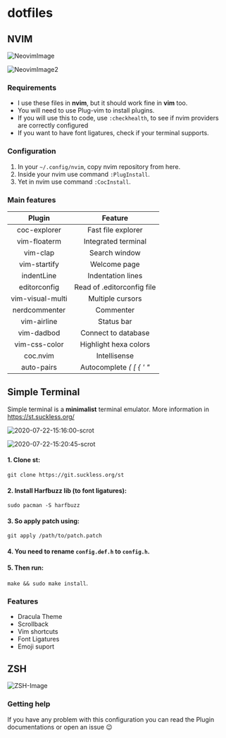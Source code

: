 # dotfiles

## NVIM

![NeovimImage](https://user-images.githubusercontent.com/53794049/90187206-ca297d80-dd8f-11ea-95e1-1ac5266948ce.png)

![NeovimImage2](https://user-images.githubusercontent.com/53794049/90187571-63589400-dd90-11ea-85e4-a2f6cb804281.png)


### Requirements

- I use these files in **nvim**, but it should work fine in **vim** too.
- You will need to use Plug-vim to install plugins.
- If you will use this to code, use ```:checkhealth```, to see if nvim providers are correctly configured
- If you want to have font ligatures, check if your terminal supports.

### Configuration

1. In your ``` ~/.config/nvim ```, copy nvim repository from here.
2. Inside your nvim use command ``` :PlugInstall ```.
3. Yet in nvim use command ```:CocInstall```.

### Main features

|      Plugin      |           Feature          |
|:----------------:|:--------------------------:|
|   coc-explorer   |     Fast file explorer     |
|   vim-floaterm   |     Integrated terminal    |
|     vim-clap     |        Search window       |
|   vim-startify   |        Welcome page        |
|    indentLine    |      Indentation lines     |
|   editorconfig   | Read of .editorconfig file |
| vim-visual-multi |      Multiple cursors      |
|   nerdcommenter  |          Commenter         |
|    vim-airline   |         Status bar         |
|    vim-dadbod    |     Connect to database    |
|   vim-css-color  |    Highlight hexa colors   |
|     coc.nvim     |        Intellisense        |
|    auto-pairs    |  Autocomplete _( [ { ' "_  |

## Simple Terminal

Simple terminal is a **minimalist** terminal emulator. More information in https://st.suckless.org/

![2020-07-22-15:16:00-scrot](https://user-images.githubusercontent.com/53794049/90187775-ba5e6900-dd90-11ea-8ebc-a0ae7404c378.png)

![2020-07-22-15:20:45-scrot](https://user-images.githubusercontent.com/53794049/88213744-854a7500-cc2f-11ea-96c3-78a1366c3c0a.png)

#### 1. Clone st:

```git clone https://git.suckless.org/st```

#### 2. Install Harfbuzz lib (to font ligatures):

```sudo pacman -S harfbuzz```

#### 3. So apply patch using:

```git apply /path/to/patch.patch```

#### 4. You need to rename ```config.def.h``` to ```config.h```.

#### 5. Then run: 

```make && sudo make install```.

### Features
- Dracula Theme
- Scrollback
- Vim shortcuts
- Font Ligatures
- Emoji suport

## ZSH

![ZSH-Image](https://user-images.githubusercontent.com/53794049/90188296-94859400-dd91-11ea-9d20-9b110578dd67.png)

### Getting help

If you have any problem with this configuration you can read the Plugin documentations or open an issue 😉
